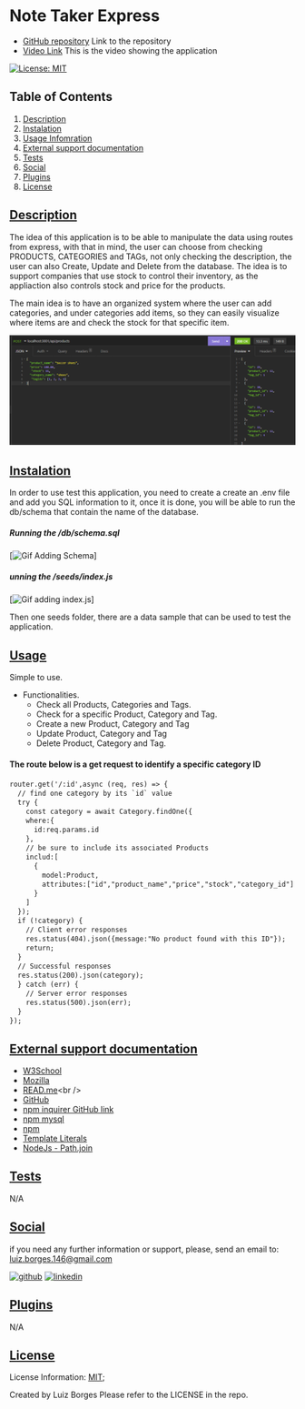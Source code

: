 # Note Taker Express

* [GitHub repository](https://github.com/luizborges146/E-commerce) Link to the repository<br />
* [Video Link](https://drive.google.com/file/d/1iQaqSz7WnZ1RQO_yTLgyJlmwUFSkYyPl/view) This is the video showing the application<br />

 [![License: MIT](https://img.shields.io/badge/License-MIT-yellow.svg)](https://opensource.org/licenses/MIT)


    
## Table of Contents
    
1.  [Description](#description)
2.  [Instalation](#instalation)
3.  [Usage Infomration](#usage)
4.  [External support documentation](#externalDoc)
5.  [Tests](#tests)
6.  [Social](#social)
7.  [Plugins](#plugins)
8.  [License](#license)
    
## [Description](#description)
The idea of this application is to be able to manipulate the data using routes from express, with that in mind, the user can choose from checking PRODUCTS, CATEGORIES and TAGs, not only checking the description, the user can also Create, Update and Delete from the database. The idea is to support companies that use stock to control their inventory, as the appliaction also controls stock and price for the products.

The main idea is to have an organized system where the user can add categories, and under categories add items, so they can easily visualize where items are and check the stock for that specific item. 


![alt Create a new product](assets/images/create-product.png)


## [Instalation](#instalation)
In order to use test this application, you need to create a create an .env file and add you SQL information to it, once it is done, you will be able to run the db/schema that contain the name of the database.

##### Running the /db/schema.sql

[<img src="./assets/gifs/runningSchema.gif" alt='Gif Adding Schema'>]  

##### unning the /seeds/index.js
[<img src="assets/gifs/runSeedsJS.gif" alt='Gif adding index.js'>]

Then one seeds folder, there are a data sample that can be used to test the application.
    
## [Usage](#usage)
Simple to use.
 * Functionalities.
   * Check all Products, Categories and Tags.
   * Check for a specific Product, Category and Tag.
   * Create a new Product, Category and Tag
   * Update Product, Category and Tag
   * Delete Product, Category and Tag.



#### The route below is a get request to identify a specific category ID
```
router.get('/:id',async (req, res) => {
  // find one category by its `id` value
  try {
    const category = await Category.findOne({
    where:{
      id:req.params.id
    },
    // be sure to include its associated Products
    includ:[
      {
        model:Product,
        attributes:["id","product_name","price","stock","category_id"]
      }
    ]
  });
  if (!category) {
    // Client error responses
    res.status(404).json({message:"No product found with this ID"});
    return;
  }
  // Successful responses
  res.status(200).json(category);
  } catch (err) {
    // Server error responses
    res.status(500).json(err);
  }
});
```

  

## [External support documentation](#externalDoc)
    

- [W3School](https://www.w3schools.com/)<br />
- [Mozilla](https://developer.mozilla.org)<br />
- [READ.me](https://docs.readme.com/docs/linking-to-pages")<br />
- [GitHub](https://pages.github.com/)<br />
- [npm inquirer GitHub link](https://github.com/SBoudrias/Inquirer.js/blob/master/README.md#installation)<br />
- [npm mysql](https://www.npmjs.com/package/mysql2)<br />
- [npm](https://www.npmjs.com/)<br />
- [Template Literals](https://developer.mozilla.org/en-US/docs/Web/JavaScript/Reference/Template_literals)<br />
- [NodeJs - Path.join](https://nodejs.org/api/path.html#pathjoinpaths)<br />

    
## [Tests](#tests)
N/A
    
## [Social](#social)
if you need any further information or support, please, send an email to: luiz.borges.146@gmail.com
    
[<img src='https://cdn.jsdelivr.net/npm/simple-icons@3.0.1/icons/github.svg' alt='github' height='40'>](https://github.com/luizborges146) [<img src='https://cdn.jsdelivr.net/npm/simple-icons@3.0.1/icons/linkedin.svg' alt='linkedin' height='40'>](https://www.linkedin.com/in/luiz-borges-2377b7142/)
    
    
    
## [Plugins](#plugins)
N/A
    
## [License](#license)
License Information: [MIT](https://opensource.org/licenses/MIT);

Created by Luiz Borges
Please refer to the LICENSE in the repo.

